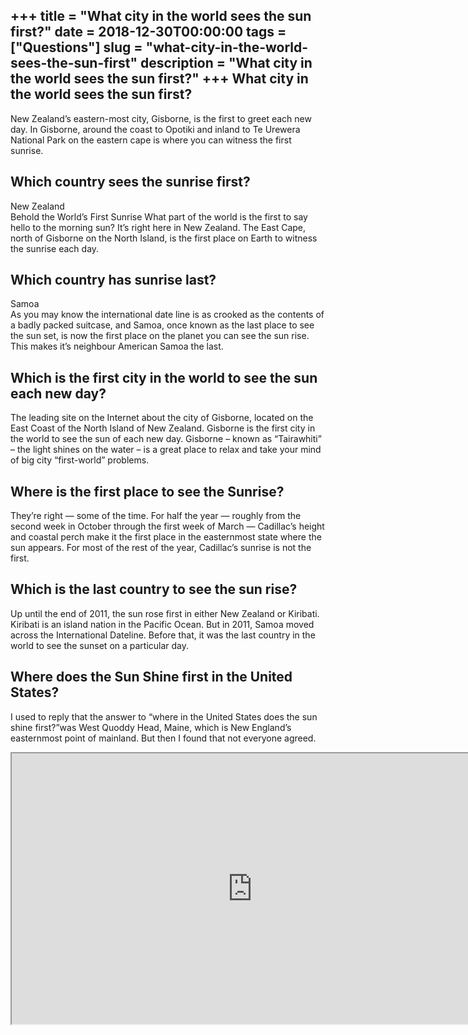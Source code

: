 +++
title = "What city in the world sees the sun first?"
date = 2018-12-30T00:00:00
tags = ["Questions"]
slug = "what-city-in-the-world-sees-the-sun-first"
description = "What city in the world sees the sun first?"
+++
What city in the world sees the sun first?
------------------------------------------

New Zealand’s eastern-most city, Gisborne, is the first to greet each new day. In Gisborne, around the coast to Opotiki and inland to Te Urewera National Park on the eastern cape is where you can witness the first sunrise.

Which country sees the sunrise first?
-------------------------------------

New Zealand  
Behold the World’s First Sunrise What part of the world is the first to say hello to the morning sun? It’s right here in New Zealand. The East Cape, north of Gisborne on the North Island, is the first place on Earth to witness the sunrise each day.

Which country has sunrise last?
-------------------------------

Samoa  
As you may know the international date line is as crooked as the contents of a badly packed suitcase, and Samoa, once known as the last place to see the sun set, is now the first place on the planet you can see the sun rise. This makes it’s neighbour American Samoa the last.

Which is the first city in the world to see the sun each new day?
-----------------------------------------------------------------

The leading site on the Internet about the city of Gisborne, located on the East Coast of the North Island of New Zealand. Gisborne is the first city in the world to see the sun of each new day. Gisborne – known as “Tairawhiti” – the light shines on the water – is a great place to relax and take your mind of big city “first-world” problems.

Where is the first place to see the Sunrise?
--------------------------------------------

They’re right — some of the time. For half the year — roughly from the second week in October through the first week of March — Cadillac’s height and coastal perch make it the first place in the easternmost state where the sun appears. For most of the rest of the year, Cadillac’s sunrise is not the first.

Which is the last country to see the sun rise?
----------------------------------------------

Up until the end of 2011, the sun rose first in either New Zealand or Kiribati. Kiribati is an island nation in the Pacific Ocean. But in 2011, Samoa moved across the International Dateline. Before that, it was the last country in the world to see the sunset on a particular day.

Where does the Sun Shine first in the United States?
----------------------------------------------------

I used to reply that the answer to “where in the United States does the sun shine first?”was West Quoddy Head, Maine, which is New England’s easternmost point of mainland. But then I found that not everyone agreed.

<iframe allow="accelerometer; autoplay; clipboard-write; encrypted-media; gyroscope; picture-in-picture" allowfullscreen="" class="__youtube_prefs__  epyt-is-override  no-lazyload" data-no-lazy="1" data-origheight="433" data-origwidth="770" data-skipgform_ajax_framebjll="" height="433" id="_ytid_79749" loading="lazy" src="https://www.youtube.com/embed/Wd6gEybE_us?enablejsapi=1&autoplay=0&cc_load_policy=0&cc_lang_pref=&iv_load_policy=1&loop=0&modestbranding=0&rel=1&fs=1&playsinline=0&autohide=2&theme=dark&color=red&controls=1&" title="YouTube player" width="770"></iframe>